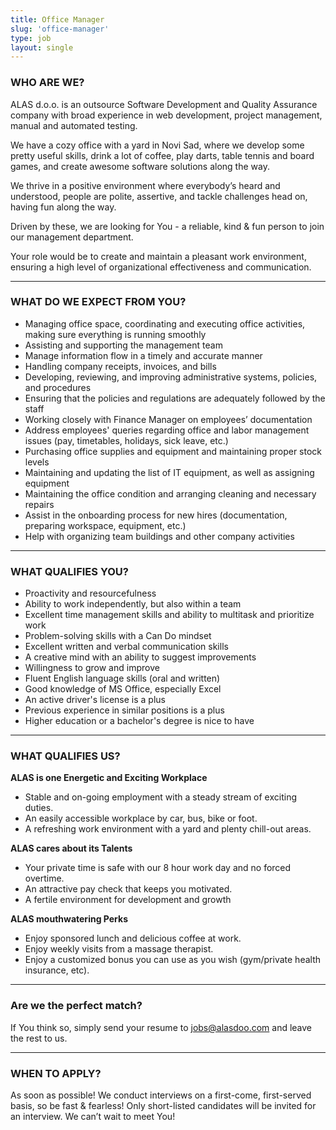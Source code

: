 ```yaml
---
title: Office Manager
slug: 'office-manager'
type: job
layout: single
---
```


### WHO ARE WE?

ALAS d.o.o. is an outsource Software Development and Quality Assurance company with broad experience in web development, project management, manual and automated testing.

We have a cozy office with a yard in Novi Sad, where we develop some pretty useful skills, drink a lot of coffee, play darts, table tennis and board games, and create awesome software solutions along the way.

We thrive in a positive environment where everybody’s heard and understood, people are polite, assertive, and tackle challenges head on, having fun along the way.

Driven by these, we are looking for You - a reliable, kind & fun person to join our management department.

Your role would be to create and maintain a pleasant work environment, ensuring a high level of organizational effectiveness and communication.

---

### WHAT DO WE EXPECT FROM YOU?

- Managing office space, coordinating and executing office activities, making sure everything is running smoothly
- Assisting and supporting the management team
- Manage information flow in a timely and accurate manner
- Handling company receipts, invoices, and bills
- Developing, reviewing, and improving administrative systems, policies, and procedures
- Ensuring that the policies and regulations are adequately followed by the staff
- Working closely with Finance Manager on employees’ documentation
- Address employees' queries regarding office and labor management issues (pay, timetables, holidays, sick leave, etc.)
- Purchasing office supplies and equipment and maintaining proper stock levels
- Maintaining and updating the list of IT equipment, as well as assigning equipment
- Maintaining the office condition and arranging cleaning and necessary repairs
- Assist in the onboarding process for new hires (documentation, preparing workspace, equipment, etc.)
- Help with organizing team buildings and other company activities

---

### WHAT QUALIFIES YOU?

- Proactivity and resourcefulness
- Ability to work independently, but also within a team
- Excellent time management skills and ability to multitask and prioritize work
- Problem-solving skills with a Can Do mindset
- Excellent written and verbal communication skills
- A creative mind with an ability to suggest improvements
- Willingness to grow and improve
- Fluent English language skills (oral and written)
- Good knowledge of MS Office, especially Excel
- An active driver's license is a plus
- Previous experience in similar positions is a plus
- Higher education or a bachelor's degree is nice to have

---

### WHAT QUALIFIES US?

**ALAS is one Energetic and Exciting Workplace**

- Stable and on-going employment with a steady stream of exciting duties.
- An easily accessible workplace by car, bus, bike or foot.
- A refreshing work environment with a yard and plenty chill-out areas.

**ALAS cares about its Talents**

- Your private time is safe with our 8 hour work day and no forced overtime.
- An attractive pay check that keeps you motivated.
- A fertile environment for development and growth

**ALAS mouthwatering Perks**

- Enjoy sponsored lunch and delicious coffee at work.
- Enjoy weekly visits from a massage therapist.
- Enjoy a customized bonus you can use as you wish (gym/private health insurance, etc).

---

### Are we the perfect match?

If You think so, simply send your resume to <jobs@alasdoo.com> and leave the rest to us.

---

### WHEN TO APPLY?

As soon as possible!
We conduct interviews on a first-come, first-served basis, so be fast & fearless!
Only short-listed candidates will be invited for an interview. We can’t wait to meet You!
